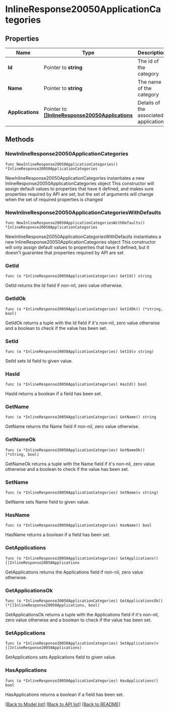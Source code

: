 # InlineResponse20050ApplicationCategories

## Properties

Name | Type | Description | Notes
------------ | ------------- | ------------- | -------------
**Id** | Pointer to **string** | The id of the category | [optional] 
**Name** | Pointer to **string** | The name of the category | [optional] 
**Applications** | Pointer to [**[]InlineResponse20050Applications**](InlineResponse20050Applications.md) | Details of the associated applications | [optional] 

## Methods

### NewInlineResponse20050ApplicationCategories

`func NewInlineResponse20050ApplicationCategories() *InlineResponse20050ApplicationCategories`

NewInlineResponse20050ApplicationCategories instantiates a new InlineResponse20050ApplicationCategories object
This constructor will assign default values to properties that have it defined,
and makes sure properties required by API are set, but the set of arguments
will change when the set of required properties is changed

### NewInlineResponse20050ApplicationCategoriesWithDefaults

`func NewInlineResponse20050ApplicationCategoriesWithDefaults() *InlineResponse20050ApplicationCategories`

NewInlineResponse20050ApplicationCategoriesWithDefaults instantiates a new InlineResponse20050ApplicationCategories object
This constructor will only assign default values to properties that have it defined,
but it doesn't guarantee that properties required by API are set

### GetId

`func (o *InlineResponse20050ApplicationCategories) GetId() string`

GetId returns the Id field if non-nil, zero value otherwise.

### GetIdOk

`func (o *InlineResponse20050ApplicationCategories) GetIdOk() (*string, bool)`

GetIdOk returns a tuple with the Id field if it's non-nil, zero value otherwise
and a boolean to check if the value has been set.

### SetId

`func (o *InlineResponse20050ApplicationCategories) SetId(v string)`

SetId sets Id field to given value.

### HasId

`func (o *InlineResponse20050ApplicationCategories) HasId() bool`

HasId returns a boolean if a field has been set.

### GetName

`func (o *InlineResponse20050ApplicationCategories) GetName() string`

GetName returns the Name field if non-nil, zero value otherwise.

### GetNameOk

`func (o *InlineResponse20050ApplicationCategories) GetNameOk() (*string, bool)`

GetNameOk returns a tuple with the Name field if it's non-nil, zero value otherwise
and a boolean to check if the value has been set.

### SetName

`func (o *InlineResponse20050ApplicationCategories) SetName(v string)`

SetName sets Name field to given value.

### HasName

`func (o *InlineResponse20050ApplicationCategories) HasName() bool`

HasName returns a boolean if a field has been set.

### GetApplications

`func (o *InlineResponse20050ApplicationCategories) GetApplications() []InlineResponse20050Applications`

GetApplications returns the Applications field if non-nil, zero value otherwise.

### GetApplicationsOk

`func (o *InlineResponse20050ApplicationCategories) GetApplicationsOk() (*[]InlineResponse20050Applications, bool)`

GetApplicationsOk returns a tuple with the Applications field if it's non-nil, zero value otherwise
and a boolean to check if the value has been set.

### SetApplications

`func (o *InlineResponse20050ApplicationCategories) SetApplications(v []InlineResponse20050Applications)`

SetApplications sets Applications field to given value.

### HasApplications

`func (o *InlineResponse20050ApplicationCategories) HasApplications() bool`

HasApplications returns a boolean if a field has been set.


[[Back to Model list]](../README.md#documentation-for-models) [[Back to API list]](../README.md#documentation-for-api-endpoints) [[Back to README]](../README.md)


